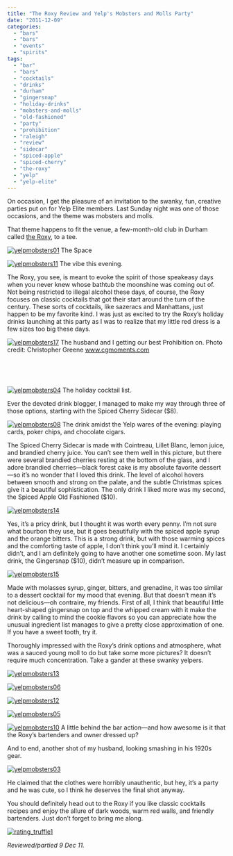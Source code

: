 ```yaml
---
title: "The Roxy Review and Yelp's Mobsters and Molls Party"
date: "2011-12-09"
categories:
  - "bars"
  - "bars"
  - "events"
  - "spirits"
tags:
  - "bar"
  - "bars"
  - "cocktails"
  - "drinks"
  - "durham"
  - "gingersnap"
  - "holiday-drinks"
  - "mobsters-and-molls"
  - "old-fashioned"
  - "party"
  - "prohibition"
  - "raleigh"
  - "review"
  - "sidecar"
  - "spiced-apple"
  - "spiced-cherry"
  - "the-roxy"
  - "yelp"
  - "yelp-elite"
---
```


On occasion, I get the pleasure of an invitation to the swanky, fun, creative parties put on for Yelp Elite members. Last Sunday night was one of those occasions, and the theme was mobsters and molls.

That theme happens to fit the venue, a few-month-old club in Durham called [the Roxy](http://theroxydurham.com/Private_Club_Downtown_Durham_NC_American_Drinking_Culture/ "The Roy's Website"), to a tee.




<div class="caption">

[![](http://s3.amazonaws.com/thegourmez-wpmedia/2011/12/yelpmobsters01.jpg "yelpmobsters01")](http://s3.amazonaws.com/thegourmez-wpmedia/2011/12/yelpmobsters01.jpg) The Space</div>





<div class="caption">

[![](http://s3.amazonaws.com/thegourmez-wpmedia/2011/12/yelpmobsters11.jpg "yelpmobsters11")](http://s3.amazonaws.com/thegourmez-wpmedia/2011/12/yelpmobsters11.jpg) The vibe this evening.</div>


The Roxy, you see, is meant to evoke the spirit of those speakeasy days when you never knew whose bathtub the moonshine was coming out of. Not being restricted to illegal alcohol these days, of course, the Roxy focuses on classic cocktails that got their start around the turn of the century. These sorts of cocktails, like sazeracs and Manhattans, just happen to be my favorite kind. I was just as excited to try the Roxy’s holiday drinks launching at this party as I was to realize that my little red dress is a few sizes too big these days.




<div class="caption">

[![](http://s3.amazonaws.com/thegourmez-wpmedia/2011/12/yelpmobsters17.jpg "yelpmobsters17")](http://s3.amazonaws.com/thegourmez-wpmedia/2011/12/yelpmobsters17.jpg) The husband and I getting our best Prohibition on. Photo credit: Christopher Greene www.cgmoments.com</div>


 

 




<div class="caption">

[![](http://s3.amazonaws.com/thegourmez-wpmedia/2011/12/yelpmobsters04.jpg "yelpmobsters04")](http://s3.amazonaws.com/thegourmez-wpmedia/2011/12/yelpmobsters04.jpg) The holiday cocktail list.</div>


Ever the devoted drink blogger, I managed to make my way through three of those options, starting with the Spiced Cherry Sidecar ($8).




<div class="caption">

[![](http://s3.amazonaws.com/thegourmez-wpmedia/2011/12/yelpmobsters08.jpg "yelpmobsters08")](http://s3.amazonaws.com/thegourmez-wpmedia/2011/12/yelpmobsters08.jpg) The drink amidst the Yelp wares of the evening: playing cards, poker chips, and chocolate cigars.</div>


The Spiced Cherry Sidecar is made with Cointreau, Lillet Blanc, lemon juice, and brandied cherry juice. You can’t see them well in this picture, but there were several brandied cherries resting at the bottom of the glass, and I adore brandied cherries—black forest cake is my absolute favorite dessert—so it’s no wonder that I loved this drink. The level of alcohol hovers between smooth and strong on the palate, and the subtle Christmas spices give it a beautiful sophistication. The only drink I liked more was my second, the Spiced Apple Old Fashioned ($10).

[![](http://s3.amazonaws.com/thegourmez-wpmedia/2011/12/yelpmobsters14.jpg "yelpmobsters14")](http://s3.amazonaws.com/thegourmez-wpmedia/2011/12/yelpmobsters14.jpg)

Yes, it’s a pricy drink, but I thought it was worth every penny. I’m not sure what bourbon they use, but it goes beautifully with the spiced apple syrup and the orange bitters. This is a strong drink, but with those warming spices and the comforting taste of apple, I don’t think you’ll mind it. I certainly didn’t, and I am definitely going to have another one sometime soon. My last drink, the Gingersnap ($10), didn’t measure up in comparison.

[![](http://s3.amazonaws.com/thegourmez-wpmedia/2011/12/yelpmobsters15.jpg "yelpmobsters15")](http://s3.amazonaws.com/thegourmez-wpmedia/2011/12/yelpmobsters15.jpg)

Made with molasses syrup, ginger, bitters, and grenadine, it was too similar to a dessert cocktail for my mood that evening. But that doesn’t mean it’s not delicious—oh contraire, my friends. First of all, I think that beautiful little heart-shaped gingersnap on top and the whipped cream with it make the drink by calling to mind the cookie flavors so you can appreciate how the unusual ingredient list manages to give a pretty close approximation of one. If you have a sweet tooth, try it.

Thoroughly impressed with the Roxy’s drink options and atmosphere, what was a sauced young moll to do but take some more pictures? It doesn’t require much concentration. Take a gander at these swanky yelpers.

[![](http://s3.amazonaws.com/thegourmez-wpmedia/2011/12/yelpmobsters13.jpg "yelpmobsters13")](http://s3.amazonaws.com/thegourmez-wpmedia/2011/12/yelpmobsters13.jpg)

[![](http://s3.amazonaws.com/thegourmez-wpmedia/2011/12/yelpmobsters06.jpg "yelpmobsters06")](http://s3.amazonaws.com/thegourmez-wpmedia/2011/12/yelpmobsters06.jpg)

[![](http://s3.amazonaws.com/thegourmez-wpmedia/2011/12/yelpmobsters12.jpg "yelpmobsters12")](http://s3.amazonaws.com/thegourmez-wpmedia/2011/12/yelpmobsters12.jpg)

[![](http://s3.amazonaws.com/thegourmez-wpmedia/2011/12/yelpmobsters05.jpg "yelpmobsters05")](http://s3.amazonaws.com/thegourmez-wpmedia/2011/12/yelpmobsters05.jpg)




<div class="caption">

[![](http://s3.amazonaws.com/thegourmez-wpmedia/2011/12/yelpmobsters10.jpg "yelpmobsters10")](http://s3.amazonaws.com/thegourmez-wpmedia/2011/12/yelpmobsters10.jpg) A little behind the bar action—and how awesome is it that the Roxy’s bartenders and owner dressed up?</div>


And to end, another shot of my husband, looking smashing in his 1920s gear.

[![](http://s3.amazonaws.com/thegourmez-wpmedia/2011/12/yelpmobsters03.jpg "yelpmobsters03")](http://s3.amazonaws.com/thegourmez-wpmedia/2011/12/yelpmobsters03.jpg)

He claimed that the clothes were horribly unauthentic, but hey, it’s a party and he was cute, so I think he deserves the final shot anyway.

You should definitely head out to the Roxy if you like classic cocktails recipes and enjoy the allure of dark woods, warm red walls, and friendly bartenders. Just don’t forget to bring me along.

[![](http://s3.amazonaws.com/thegourmez-wpmedia/2009/02/rating_truffle1.gif "rating_truffle1")](http://s3.amazonaws.com/thegourmez-wpmedia/2009/02/rating_truffle1.gif)

_Reviewed/partied 9 Dec 11._
